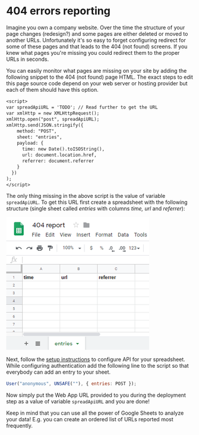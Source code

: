 # 404 errors reporting

Imagine you own a company website. Over the time the structure of your page changes (redesign?) and some pages are either deleted or moved to another URLs.  Unfortunately it's so easy to forget configuring redirect for some of these pages and that leads to the 404 (not found) screens. If you knew what pages you're missing you could redirect them to the proper URLs in seconds.

You can easily monitor what pages are missing on your site by adding the following snippet to the 404 (not found) page HTML. The exact steps to edit this page source code depend on your web server or hosting provider but each of them should have this option.

```markup
<script>
var spreadApiURL = 'TODO'; // Read further to get the URL
var xmlHttp = new XMLHttpRequest();
xmlHttp.open("post", spreadApiURL);
xmlHttp.send(JSON.stringify({
    method: "POST",
    sheet: "entries",
    payload: {
      time: new Date().toISOString(),
      url: document.location.href,
      referrer: document.referrer
    }
  })
);
</script>
```

The only thing missing in the above script is the value of variable `spreadApiURL`. To get this URL first create a spreadsheet with the following structure (single sheet called _entries_ with columns _time, url_ and _referrer_):

![](<../.gitbook/assets/image (13).png>)

Next, follow the [setup instructions](../setup.md) to configure API for your spreadsheet. While configuring authentication add the following line to the script so that everybody can add an entry to your sheet.

```javascript
User("anonymous", UNSAFE(""), { entries: POST });
```

Now simply put the Web App URL provided to you during the deployment step as a value of variable `spreadApiURL` and you are done!

Keep in mind that you can use all the power of Google Sheets to analyze your data! E.g. you can create an ordered list of URLs reported most frequently.
